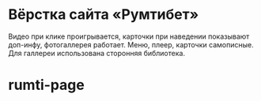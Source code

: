 # Вёрстка сайта «Румтибет»

Видео при клике проигрывается, карточки при наведении показывают доп-инфу, фотогаллерея работает.
Меню, плеер, карточки самописные. Для галлереи использована сторонняя библиотека.
# rumti-page
